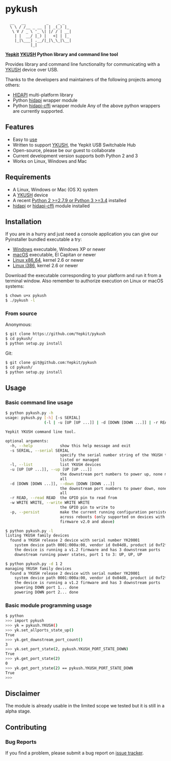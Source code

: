 # pykush
```
  __   __         _    _ _
  \ \ / /__ _ __ | | _(_) |_
   \ V / _ \ '_ \| |/ / | __|
    | |  __/ |_) |   <| | |_
    |_|\___| .__/|_|\_\_|\__|
           |_|
```
**[Yepkit](http://www.yepkit.com/) [YKUSH](https://www.yepkit.com/products/ykush) Python library and command line tool**

Provides library and command line functionality for communicating with a [YKUSH](https://www.yepkit.com/products/ykush) device over USB.

Thanks to the developers and maintainers of the following projects among others:
- [HIDAPI](https://github.com/signal11/hidapi) multi-platform library
- Python [hidapi](https://pypi.python.org/pypi/hidapi) wrapper module
- Python [hidapi-cffi](https://pypi.python.org/pypi/hidapi-cffi) wrapper module
Any of the above python wrappers are currently supported.

## Features

- Easy to [use](https://github.com/Yepkit/pykush#usage)
- Written to support [YKUSH]((https://www.yepkit.com/products/ykush)), the Yepkit USB Switchable Hub
- Open-source, please be our guest to collaborate
- Current development version supports both Python 2 and 3
- Works on Linux, Windows and Mac

## Requirements

- A Linux, Windows or Mac (OS X) system
- A [YKUSH](https://www.yepkit.com/products/ykush) device
- A recent [Python 2 >=2.7.9 or Python 3 >=3.4](https://www.python.org/downloads/) installed
- [hidapi](https://pypi.python.org/pypi/hidapi) or [hidapi-cffi](https://pypi.python.org/pypi/hidapi-cffi) module installed

## Installation

If you are in a hurry and just need a console application you can give our Pyinstaller bundled executable a try:
- [Windows](https://github.com/Yepkit/pykush/releases/download/v0.3.6/windows.zip) executable, Windows XP or newer
- [macOS](https://github.com/Yepkit/pykush/releases/download/v0.3.6/macos.zip) executable, El Capitan or newer
- [Linux x86_64](https://github.com/Yepkit/pykush/releases/download/v0.3.6/linux64.zip), kernel 2.6 or newer
- [Linux i386](https://github.com/Yepkit/pykush/releases/download/v0.3.6/linux32.zip), kernel 2.6 or newer

Download the executable corresponding to your platform and run it from a terminal window.
Also remember to authorize execution on Linux or macOS systems:
```bash
$ chown u+x pykush
$ ./pykush -l
```

### From source

Anonymous:
```bash
$ git clone https://github.com/Yepkit/pykush
$ cd pykush/
$ python setup.py install
```

Git:
```bash
$ git clone git@github.com:Yepkit/pykush
$ cd pykush/
$ python setup.py install
```

## Usage

### Basic command line usage

```bash
$ python pykush.py -h
usage: pykush.py [-h] [-s SERIAL]
                 (-l | -u [UP [UP ...]] | -d [DOWN [DOWN ...]] | -r READ | -w WRITE WRITE | -p)

Yepkit YKUSH command line tool.

optional arguments:
  -h, --help            show this help message and exit
  -s SERIAL, --serial SERIAL
                        specify the serial number string of the YKUSH to be
                        listed or managed
  -l, --list            list YKUSH devices
  -u [UP [UP ...]], --up [UP [UP ...]]
                        the downstream port numbers to power up, none means
                        all
  -d [DOWN [DOWN ...]], --down [DOWN [DOWN ...]]
                        the downstream port numbers to power down, none means
                        all
  -r READ, --read READ  the GPIO pin to read from
  -w WRITE WRITE, --write WRITE WRITE
                        the GPIO pin to write to
  -p, --persist         make the current running configuration persistent
                        across reboots (only supported on devices with
                        firmware v2.0 and above)

$ python pykush.py -l
listing YKUSH family devices
  found a YKUSH release 2 device with serial number YK20001
    system device path 0001:000a:00, vendor id 0x04d8, product id 0xf2f7
    the device is running a v1.2 firmware and has 3 downstream ports
    downstream running power states, port 1 to 3: UP, UP, UP

$ python pykush.py -d 1 2
managing YKUSH family devices
  found a YKUSH release 2 device with serial number YK20001
    system device path 0001:000a:00, vendor id 0x04d8, product id 0xf2f7
    the device is running a v1.2 firmware and has 3 downstream ports
    powering DOWN port 1... done
    powering DOWN port 2... done
```

### Basic module programming usage
```bash
$ python
>>> import pykush
>>> yk = pykush.YKUSH()
>>> yk.set_allports_state_up()
True
>>> yk.get_downstream_port_count()
3
>>> yk.set_port_state(2, pykush.YKUSH_PORT_STATE_DOWN)
True
>>> yk.get_port_state(2)
0
>>> yk.get_port_state(2) == pykush.YKUSH_PORT_STATE_DOWN
True
>>>
```

## Disclaimer

The module is already usable in the limited scope we tested but it is still in a alpha stage.

## Contributing

### Bug Reports

If you find a problem, please submit a bug report on [issue tracker](https://github.com/Yepkit/pykush/issues).
